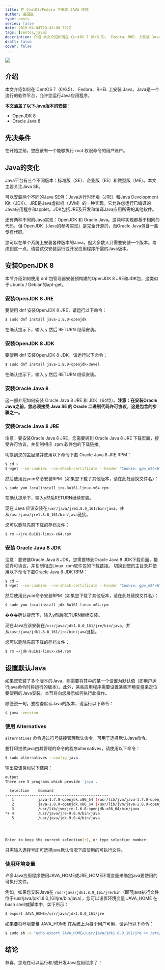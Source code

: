 ```yaml
---
title: 在 CentOS/Fedora 下安装 JAVA 环境
author: 高国良
type: posts
series: false
date: 2019-04-04T23:43:00.791Z
tags: [centos,java]
description: 介绍 本文介绍如何在 CentOS 7（6/6.5）、 Fedora、RHEL 上安装 Java。Java是一个流行的软件平台，允许您运行Java应用程序。 本文涵盖了以下Java版本的安装： OpenJDK 8 Oracle Java 8 先决条件 在开始之前，您应该有一个能够执行 root 权限
draft: false 
cover: false
---
```


![](634103-20190405000319046-1615757202.png)



## 介绍
本文介绍如何在 CentOS 7（6/6.5）、 Fedora、RHEL 上安装 Java。Java是一个流行的软件平台，允许您运行Java应用程序。

**本文涵盖了以下Java版本的安装：**

- OpenJDK 8
- Oracle Java 8

## 先决条件

在开始之前，您应该有一个能够执行 root 权限命令的用户账户。

## Java的变化

Java平台有三个不同版本：标准版（SE）、企业版（EE）和微型版（ME）。本文主要关注Java SE。

可以安装两个不同的Java SE包：Java运行时环境（JRE）和Java Development Kit（JDK）。JRE是Java虚拟机（JVM）的一种实现，它允许您运行已编译的Java应用程序和applet。JDK包括JRE及开发和编译Java应用所需的其他软件。

还有两种不同的Java实现：OpenJDK 和 Oracle Java。这两种实现都基于相同的代码，但 OpenJDK（Java的参考实现）是完全开源的，而Oracle Java包含一些专有代码。

您可以在单个系统上安装各种版本的Java，但大多数人只需要安装一个版本。考虑到这一点，请尝试仅安装运行或开发应用程序所需的Java版本。

## 安装OpenJDK 8

本节介绍如何使用 dnf 包管理器安装预构建的OpenJDK 8 JRE和JDK包，这类似于Ubuntu / Debian的apt-get。

### 安装OpenJDK 8 JRE

要使用 dnf 安装OpenJDK 8 JRE，请运行以下命令：

```bash
$ sudo dnf install java-1.8.0-openjdk
```
在确认提示下，输入 y 然后 RETURN 继续安装。

### 安装OpenJDK 8 JDK

要使用 dnf 安装OpenJDK 8 JDK，请运行以下命令：

```bash
$ sudo dnf install java-1.8.0-openjdk-devel
```

在确认提示下，输入 y 然后 RETURN 继续安装。

### 安装Oracle Java 8

这一部介绍如何安装 Oracle Java 8 JRE 和 JDK（64位）。**注意：在安装Oracle Java之前，您必须接受 Java SE 的 Oracle 二进制代码许可协议，这是包含的步骤之一。**

### 安装Oracle Java 8 JRE

注意：要安装Oracle Java 8 JRE，您需要转到 Oracle Java 8 JRE 下载页面，接受许可协议，并复制相应 .rpm 软件包的下载链接。

切换到您的主目录并使用以下命令下载 Oracle Java 8 JRE RPM：

```bash
$ cd ~
$ wget --no-cookies --no-check-certificate --header "Cookie: gpw_e24=http%3A%2F%2Fwww.oracle.com%2F; oraclelicense=accept-securebackup-cookie" "http://link_copied_from_site"
```
然后使用此yum命令安装RPM（如果您下载了其他版本，请在此处替换文件名）：

```bash
$ sudo yum localinstall jre-8u161-linux-x64.rpm
```

在确认提示下，输入y然后RETURN继续安装。

现在 Java 应该安装在`/usr/java/jre1.8.0_161/bin/java`，并从`/usr/java/jre1.8.0_161/bin/java`链接。

您可以删除先前下载的存档文件：

```bash
$ rm ~/jre-8u161-linux-x64.rpm
```

### 安装 Oracle Java 8 JDK

注意：要安装Oracle Java 8 JDK，您需要转到Oracle Java 8 JDK下载页面，接受许可协议，并复制相应Linux .rpm软件包的下载链接。
切换到您的主目录并使用以下命令下载Oracle Java 8 JDK RPM：

```bash
$ cd ~
$ wget --no-cookies --no-check-certificate --header "Cookie: gpw_e24=http%3A%2F%2Fwww.oracle.com%2F; oraclelicense=accept-securebackup-cookie" "http://link_copied_from_site"
```

然后使用此yum命令安装RPM（如果您下载了其他版本，请在此处替换文件名）：

```bash
$ sudo yum localinstall jdk-8u161-linux-x64.rpm
```

���确认提示下，输入y然后RETURN继续安装。

现在Java应该安装在`/usr/java/jdk1.8.0_161/jre/bin/java`，并从`/usr/java/jdk1.8.0_161/jre/bin/java`链接。

您可以删除先前下载的存档文件：

```bash
$ rm ~/jdk-8u161-linux-x64.rpm
```

## 设置默认Java

如果您安装了多个版本的Java，则需要将其中的某一个设置为默认值（即用户运行java命令时将运行的版本）。此外，某些应用程序需要设置某些环境变量来定位要使用的Java安装。本节将向您展示如何执行此操作。

顺便说一句，要检查默认Java的版本，请运行以下命令：

```bash
$ java -version
```

### 使用 Alternatives

`alternatives` 命令通过符号链接管理默认命令，可用于选择默认Java命令。

要打印提供java由其管理的命令的程序alternatives，请使用以下命令：
```bash
$ sudo alternatives --config java
```
输出应该类似以下结果：

```bash
output
There are 5 programs which provide 'java'.

  Selection    Command
-----------------------------------------------
   1           java-1.7.0-openjdk.x86_64 (/usr/lib/jvm/java-1.7.0-openjdk-1.7.0.161-2.6.12.0.el7_4.x86_64/jre/bin/java)
   2           java-1.8.0-openjdk.x86_64 (/usr/lib/jvm/java-1.8.0-openjdk-1.8.0.151-5.b12.el7_4.x86_64/jre/bin/java)
   3           /usr/lib/jvm/jre-1.6.0-openjdk.x86_64/bin/java
*+ 4           /usr/java/jre-9.0.4/bin/java
   5           /usr/java/jdk-9.0.4/bin/java




Enter to keep the current selection[+], or type selection number: 

```

只需输入选择号即可选择java默认情况下应使用的可执行文件。

### 使用环境变量

许多Java应用程序使用JAVA_HOME或JRE_HOME环境变量来确定java要使用的可执行文件。

例如，如果您安装Java在  `/usr/java/jdk1.8.0_161/jre/bin`（即可java执行文件位于/usr/java/jdk1.8.0_161/jre/bin/java），您可以设置环境变量 JAVA_HOME 在bash shell或脚本中，如下所示：
```bash
$ export JAVA_HOME=/usr/java/jdk1.8.0_161/jre
```
如果要将环境变量 JAVA_HOME 在系统上为每个用户可用，请运行以下命令：

```bash
$ sudo sh -c "echo export JAVA_HOME=/usr/java/jdk1.8.0_161/jre >> /etc/environment"
```

## 结论

恭喜，您现在可以运行和/或开发Java应用程序了！
